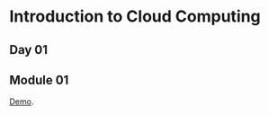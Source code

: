 # Introduction to Cloud Computing
## Day 01
## Module 01

[Demo](https://docs.microsoft.com/en-us/azure/active-directory-domain-services/concepts-replica-sets?WT.mc_id=AZ-MVP-5001832).
